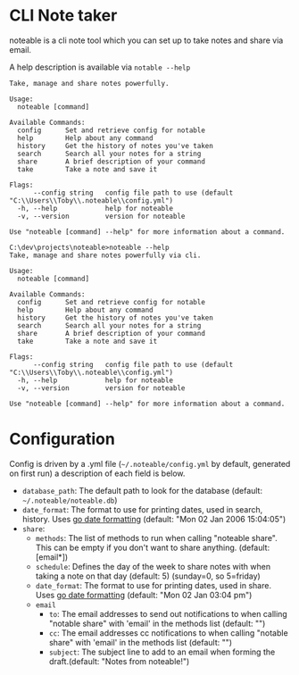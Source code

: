# CLI Note taker
noteable is a cli note tool which you can set up to take notes and share via email.

A help description is available via `notable --help`

```
Take, manage and share notes powerfully.

Usage:
  noteable [command]

Available Commands:
  config      Set and retrieve config for notable
  help        Help about any command
  history     Get the history of notes you've taken
  search      Search all your notes for a string
  share       A brief description of your command
  take        Take a note and save it

Flags:
      --config string   config file path to use (default "C:\\Users\\Toby\\.noteable\\config.yml")
  -h, --help            help for noteable
  -v, --version         version for noteable

Use "noteable [command] --help" for more information about a command.

C:\dev\projects\noteable>noteable --help
Take, manage and share notes powerfully via cli.

Usage:
  noteable [command]

Available Commands:
  config      Set and retrieve config for notable
  help        Help about any command
  history     Get the history of notes you've taken
  search      Search all your notes for a string
  share       A brief description of your command
  take        Take a note and save it

Flags:
      --config string   config file path to use (default "C:\\Users\\Toby\\.noteable\\config.yml")
  -h, --help            help for noteable
  -v, --version         version for noteable

Use "noteable [command] --help" for more information about a command.
```

# Configuration
Config is driven by a .yml file (`~/.noteable/config.yml` by default, generated on first run) a description of each field is below.

- `database_path`: The default path to look for the database (default: `~/.noteable/noteable.db`)
- `date_format`: The format to use for printing dates, used in search, history. Uses [go date formatting](https://yourbasic.org/golang/format-parse-string-time-date-example/) (default: "Mon 02 Jan 2006 15:04:05")
- `share`:
    - `methods`: The list of methods to run when calling \"noteable share\". This can be empty if you don't want to share anything. (default: \[email\*\])
    - `schedule`: Defines the day of the week to share notes with when taking a note on that day (default: 5) (sunday=0, so 5=friday)
    - `date_format`: The format to use for printing dates, used in share. Uses [go date formatting](https://yourbasic.org/golang/format-parse-string-time-date-example/) (default: "Mon 02 Jan 03:04 pm")
    - `email`
        - `to`: The email addresses to send out notifications to when calling \"notable share\" with 'email' in the methods list (default: "")
        - `cc`: The email addresses cc notifications to when calling \"notable share\" with 'email' in the methods list (default: "")
        - `subject`: The subject line to add to an email when forming the draft.(default: "Notes from noteable!")

